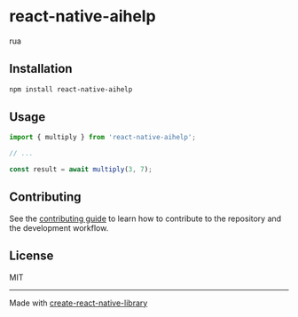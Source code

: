 # react-native-aihelp

rua

## Installation

```sh
npm install react-native-aihelp
```

## Usage

```js
import { multiply } from 'react-native-aihelp';

// ...

const result = await multiply(3, 7);
```

## Contributing

See the [contributing guide](CONTRIBUTING.md) to learn how to contribute to the repository and the development workflow.

## License

MIT

---

Made with [create-react-native-library](https://github.com/callstack/react-native-builder-bob)
